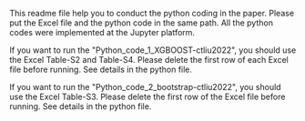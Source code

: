 This readme file help you to conduct the python coding in the paper.
Please put the Excel file and the python code in the same path.
All the python codes were implemented at the Jupyter platform.

If you want to run the "Python_code_1_XGBOOST-ctliu2022", you should use the Excel Table-S2 and Table-S4.
Please delete the first row of each Excel file before running. See details in the python file.

If you want to run the "Python_code_2_bootstrap-ctliu2022", you should use the Excel Table-S3.
Please delete the first row of the Excel file before running. See details in the python file.
